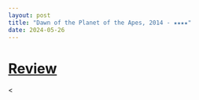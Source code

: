 ```yaml
---
layout: post
title: "Dawn of the Planet of the Apes, 2014 - ★★★★"
date: 2024-05-26
---
```


# [Review](https://letterboxd.com/pavlesap/film/dawn-of-the-planet-of-the-apes/1/)

<
